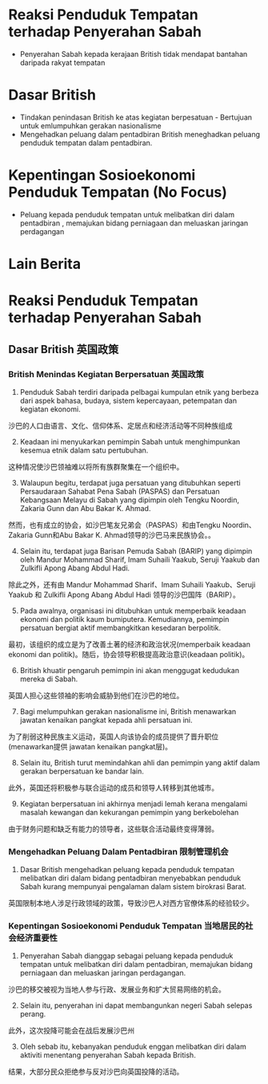 # Reaksi Penduduk Tempatan terhadap Penyerahan Sabah
- Penyerahan Sabah kepada kerajaan British tidak mendapat bantahan daripada rakyat tempatan

# Dasar British
- Tindakan penindasan British ke atas kegiatan berpesatuan -
Bertujuan untuk emlumpuhkan gerakan nasionalisme
- Mengehadkan peluang dalam pentadbiran 
British  meneghadkan peluang penduduk tempatan dalam pentadbiran.

# Kepentingan Sosioekonomi Penduduk Tempatan (No Focus)
- Peluang kepada penduduk tempatan untuk melibatkan diri dalam pentadbiran , memajukan bidang perniagaan dan meluaskan jaringan perdagangan

# Lain Berita
# Reaksi Penduduk Tempatan terhadap Penyerahan Sabah
## Dasar British 英国政策
### British Menindas Kegiatan Berpersatuan 英国政策
1. Penduduk Sabah terdiri daripada pelbagai kumpulan etnik yang berbeza dari aspek bahasa, budaya, sistem kepercayaan, petempatan dan kegiatan ekonomi.

沙巴的人口由语言、文化、信仰体系、定居点和经济活动等不同种族组成

2. Keadaan ini menyukarkan pemimpin Sabah untuk menghimpunkan kesemua etnik dalam satu pertubuhan.

这种情况使沙巴领袖难以将所有族群聚集在一个组织中。

3. Walaupun begitu, terdapat juga persatuan yang ditubuhkan seperti Persaudaraan Sahabat Pena Sabah (PASPAS) dan Persatuan Kebangsaan Melayu di Sabah yang dipimpin oleh Tengku Noordin, Zakaria Gunn dan Abu Bakar K. Ahmad.

然而，也有成立的协会，如沙巴笔友兄弟会（PASPAS）和由Tengku Noordin、Zakaria Gunn和Abu Bakar  K. Ahmad领导的沙巴马来民族协会。。

4. Selain itu, terdapat juga Barisan Pemuda Sabah (BARIP) yang dipimpin oleh Mandur Mohammad Sharif, Imam Suhaili Yaakub, Seruji Yaakub dan Zulkifli Apong Abang Abdul Hadi.

除此之外，还有由 Mandur Mohammad Sharif、Imam Suhaili Yaakub、Seruji Yaakub 和 Zulkifli Apong Abang Abdul Hadi 领导的沙巴国阵（BARIP）。

5. Pada awalnya, organisasi ini ditubuhkan untuk memperbaik keadaan ekonomi dan politik kaum bumiputera. Kemudiannya, pemimpin persatuan bergiat aktif membangkitkan kesedaran berpolitik.

最初，该组织的成立是为了改善土著的经济和政治状况(memperbaik keadaan ekonomi dan politik)。随后，协会领导积极提高政治意识(keadaan politik)。

6. British khuatir pengaruh pemimpin ini akan menggugat kedudukan mereka di Sabah.

英国人担心这些领袖的影响会威胁到他们在沙巴的地位。

7. Bagi melumpuhkan gerakan nasionalisme ini, British menawarkan jawatan kenaikan pangkat kepada ahli persatuan ini.

为了削弱这种民族主义运动，英国人向该协会的成员提供了晋升职位(menawarkan提供 jawatan kenaikan pangkat层)。

8. Selain itu, British turut memindahkan ahli dan pemimpin yang aktif dalam gerakan berpersatuan ke bandar lain.

此外，英国还将积极参与联合运动的成员和领导人转移到其他城市。

9. Kegiatan berpersatuan ini akhirnya menjadi lemah kerana mengalami masalah kewangan dan kekurangan pemimpin yang berkebolehan

由于财务问题和缺乏有能力的领导者，这些联合活动最终变得薄弱。

### Mengehadkan Peluang Dalam Pentadbiran 限制管理机会
1. Dasar British mengehadkan peluang kepada penduduk tempatan melibatkan diri dalam bidang pentadbiran menyebabkan penduduk Sabah kurang mempunyai pengalaman dalam sistem birokrasi Barat.

英国限制本地人涉足行政领域的政策，导致沙巴人对西方官僚体系的经验较少。

### Kepentingan Sosioekonomi Penduduk Tempatan 当地居民的社会经济重要性
1. Penyerahan Sabah dianggap sebagai peluang kepada penduduk tempatan untuk melibatkan diri dalam pentadbiran, memajukan bidang perniagaan dan meluaskan jaringan perdagangan.

沙巴的移交被视为当地人参与行政、发展业务和扩大贸易网络的机会。

2. Selain itu, penyerahan ini dapat membangunkan negeri Sabah selepas perang.

此外，这次投降可能会在战后发展沙巴州

3. Oleh sebab itu, kebanyakan penduduk enggan melibatkan diri dalam aktiviti menentang penyerahan Sabah kepada British.

  
结果，大部分民众拒绝参与反对沙巴向英国投降的活动。